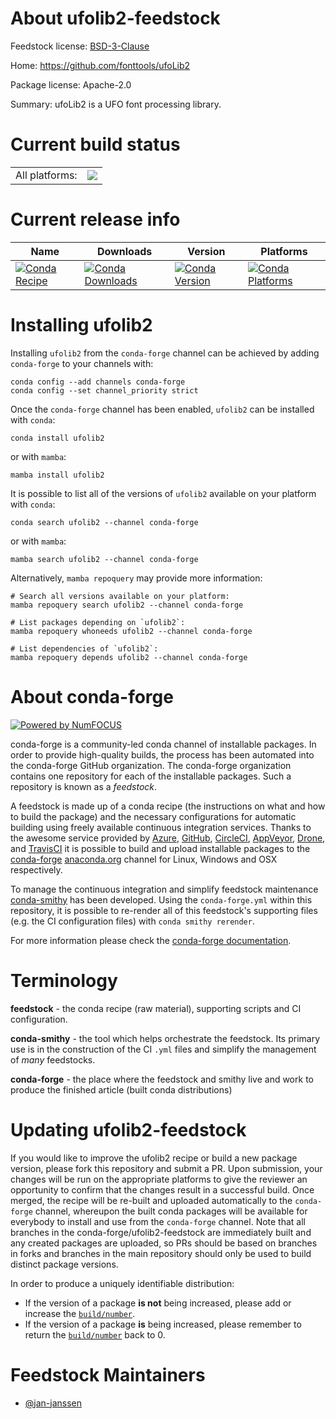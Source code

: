 About ufolib2-feedstock
=======================

Feedstock license: [BSD-3-Clause](https://github.com/conda-forge/ufolib2-feedstock/blob/main/LICENSE.txt)

Home: https://github.com/fonttools/ufoLib2

Package license: Apache-2.0

Summary: ufoLib2 is a UFO font processing library.

Current build status
====================


<table><tr><td>All platforms:</td>
    <td>
      <a href="https://dev.azure.com/conda-forge/feedstock-builds/_build/latest?definitionId=16941&branchName=main">
        <img src="https://dev.azure.com/conda-forge/feedstock-builds/_apis/build/status/ufolib2-feedstock?branchName=main">
      </a>
    </td>
  </tr>
</table>

Current release info
====================

| Name | Downloads | Version | Platforms |
| --- | --- | --- | --- |
| [![Conda Recipe](https://img.shields.io/badge/recipe-ufolib2-green.svg)](https://anaconda.org/conda-forge/ufolib2) | [![Conda Downloads](https://img.shields.io/conda/dn/conda-forge/ufolib2.svg)](https://anaconda.org/conda-forge/ufolib2) | [![Conda Version](https://img.shields.io/conda/vn/conda-forge/ufolib2.svg)](https://anaconda.org/conda-forge/ufolib2) | [![Conda Platforms](https://img.shields.io/conda/pn/conda-forge/ufolib2.svg)](https://anaconda.org/conda-forge/ufolib2) |

Installing ufolib2
==================

Installing `ufolib2` from the `conda-forge` channel can be achieved by adding `conda-forge` to your channels with:

```
conda config --add channels conda-forge
conda config --set channel_priority strict
```

Once the `conda-forge` channel has been enabled, `ufolib2` can be installed with `conda`:

```
conda install ufolib2
```

or with `mamba`:

```
mamba install ufolib2
```

It is possible to list all of the versions of `ufolib2` available on your platform with `conda`:

```
conda search ufolib2 --channel conda-forge
```

or with `mamba`:

```
mamba search ufolib2 --channel conda-forge
```

Alternatively, `mamba repoquery` may provide more information:

```
# Search all versions available on your platform:
mamba repoquery search ufolib2 --channel conda-forge

# List packages depending on `ufolib2`:
mamba repoquery whoneeds ufolib2 --channel conda-forge

# List dependencies of `ufolib2`:
mamba repoquery depends ufolib2 --channel conda-forge
```


About conda-forge
=================

[![Powered by
NumFOCUS](https://img.shields.io/badge/powered%20by-NumFOCUS-orange.svg?style=flat&colorA=E1523D&colorB=007D8A)](https://numfocus.org)

conda-forge is a community-led conda channel of installable packages.
In order to provide high-quality builds, the process has been automated into the
conda-forge GitHub organization. The conda-forge organization contains one repository
for each of the installable packages. Such a repository is known as a *feedstock*.

A feedstock is made up of a conda recipe (the instructions on what and how to build
the package) and the necessary configurations for automatic building using freely
available continuous integration services. Thanks to the awesome service provided by
[Azure](https://azure.microsoft.com/en-us/services/devops/), [GitHub](https://github.com/),
[CircleCI](https://circleci.com/), [AppVeyor](https://www.appveyor.com/),
[Drone](https://cloud.drone.io/welcome), and [TravisCI](https://travis-ci.com/)
it is possible to build and upload installable packages to the
[conda-forge](https://anaconda.org/conda-forge) [anaconda.org](https://anaconda.org/)
channel for Linux, Windows and OSX respectively.

To manage the continuous integration and simplify feedstock maintenance
[conda-smithy](https://github.com/conda-forge/conda-smithy) has been developed.
Using the ``conda-forge.yml`` within this repository, it is possible to re-render all of
this feedstock's supporting files (e.g. the CI configuration files) with ``conda smithy rerender``.

For more information please check the [conda-forge documentation](https://conda-forge.org/docs/).

Terminology
===========

**feedstock** - the conda recipe (raw material), supporting scripts and CI configuration.

**conda-smithy** - the tool which helps orchestrate the feedstock.
                   Its primary use is in the construction of the CI ``.yml`` files
                   and simplify the management of *many* feedstocks.

**conda-forge** - the place where the feedstock and smithy live and work to
                  produce the finished article (built conda distributions)


Updating ufolib2-feedstock
==========================

If you would like to improve the ufolib2 recipe or build a new
package version, please fork this repository and submit a PR. Upon submission,
your changes will be run on the appropriate platforms to give the reviewer an
opportunity to confirm that the changes result in a successful build. Once
merged, the recipe will be re-built and uploaded automatically to the
`conda-forge` channel, whereupon the built conda packages will be available for
everybody to install and use from the `conda-forge` channel.
Note that all branches in the conda-forge/ufolib2-feedstock are
immediately built and any created packages are uploaded, so PRs should be based
on branches in forks and branches in the main repository should only be used to
build distinct package versions.

In order to produce a uniquely identifiable distribution:
 * If the version of a package **is not** being increased, please add or increase
   the [``build/number``](https://docs.conda.io/projects/conda-build/en/latest/resources/define-metadata.html#build-number-and-string).
 * If the version of a package **is** being increased, please remember to return
   the [``build/number``](https://docs.conda.io/projects/conda-build/en/latest/resources/define-metadata.html#build-number-and-string)
   back to 0.

Feedstock Maintainers
=====================

* [@jan-janssen](https://github.com/jan-janssen/)

